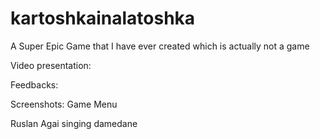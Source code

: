 # kartoshkainalatoshka
 
A Super Epic Game that I have ever created which is actually not a game

Video presentation:

Feedbacks:


Screenshots:
Game Menu


Ruslan Agai singing damedane
